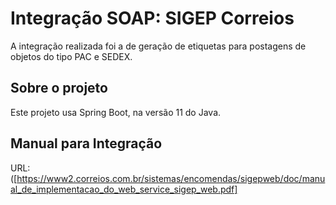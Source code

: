 # Integração SOAP: SIGEP Correios
A integração realizada foi a de geração de etiquetas para postagens de objetos do tipo PAC e SEDEX.

## Sobre o projeto
Este projeto usa Spring Boot, na versão 11 do Java.

## Manual para Integração
URL: ([https://www2.correios.com.br/sistemas/encomendas/sigepweb/doc/manual_de_implementacao_do_web_service_sigep_web.pdf]
